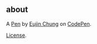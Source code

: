 about
-----


A [Pen](https://codepen.io/eujinchung20/pen/PgeJMK) by [Eujin Chung](https://codepen.io/eujinchung20) on [CodePen](https://codepen.io).

[License](https://codepen.io/eujinchung20/pen/PgeJMK/license).